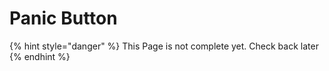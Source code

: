 # Panic Button

{% hint style="danger" %}
This Page is not complete yet. Check back later
{% endhint %}

